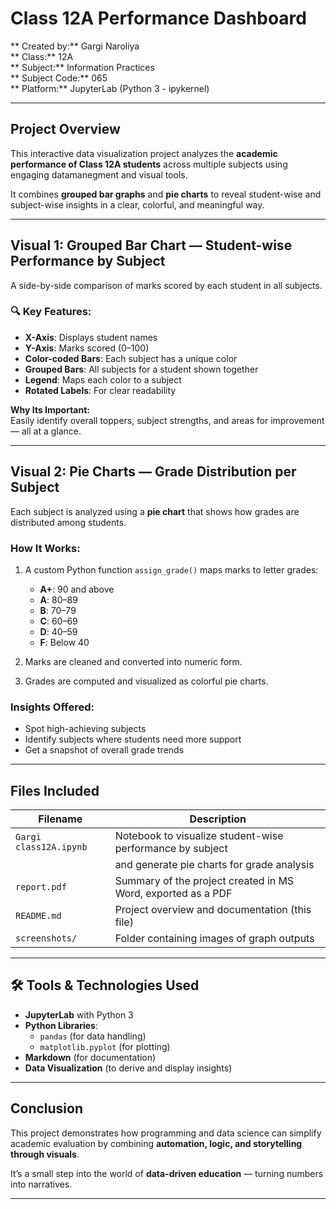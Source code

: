 #  Class 12A Performance Dashboard

** Created by:** Gargi Naroliya  
** Class:** 12A  
** Subject:** Information Practices  
** Subject Code:** 065  
** Platform:** JupyterLab (Python 3 - ipykernel)

---

##  Project Overview

This interactive data visualization project analyzes the **academic performance of Class 12A students** across multiple subjects using engaging datamanegment and visual tools.

It combines **grouped bar graphs** and **pie charts** to reveal student-wise and subject-wise insights in a clear, colorful, and meaningful way.

---

##  Visual 1: Grouped Bar Chart — Student-wise Performance by Subject

A side-by-side comparison of marks scored by each student in all subjects.

### 🔍 Key Features:
- **X-Axis**: Displays student names
- **Y-Axis**: Marks scored (0–100)
- **Color-coded Bars**: Each subject has a unique color
- **Grouped Bars**: All subjects for a student shown together
- **Legend**: Maps each color to a subject
- **Rotated Labels**: For clear readability

 **Why Its Important:**  
Easily identify overall toppers, subject strengths, and areas for improvement — all at a glance.

---

## Visual 2: Pie Charts — Grade Distribution per Subject

Each subject is analyzed using a **pie chart** that shows how grades are distributed among students.

###  How It Works:
1. A custom Python function `assign_grade()` maps marks to letter grades:
   - **A+**: 90 and above  
   - **A**: 80–89  
   - **B**: 70–79  
   - **C**: 60–69  
   - **D**: 40–59  
   - **F**: Below 40

2. Marks are cleaned and converted into numeric form.
3. Grades are computed and visualized as colorful pie charts.

###  Insights Offered:
- Spot high-achieving subjects
- Identify subjects where students need more support
- Get a snapshot of overall grade trends

---

##  Files Included

| Filename                              | Description                                                      |
|---------------------------------------|------------------------------------------------------------------|
| `Gargi class12A.ipynb`                | Notebook to visualize student-wise performance by subject        |
|                                       | and generate pie charts for grade analysis                       |
| `report.pdf`                          | Summary of the project created in MS Word, exported as a PDF     |
| `README.md`                           | Project overview and documentation (this file)                   |
| `screenshots/`                        | Folder containing images of graph outputs                        |

---

## 🛠️ Tools & Technologies Used

- **JupyterLab** with Python 3
- **Python Libraries**:  
  - `pandas` (for data handling)  
  - `matplotlib.pyplot` (for plotting)
- **Markdown** (for documentation)
- **Data Visualization** (to derive and display insights)

---

##  Conclusion

This project demonstrates how programming and data science can simplify academic evaluation by combining **automation, logic, and storytelling through visuals**.

It’s a small step into the world of **data-driven education** — turning numbers into narratives.

---
